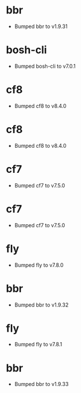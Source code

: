 
# bbr

- Bumped bbr to v1.9.31

# bosh-cli

- Bumped bosh-cli to v7.0.1

# cf8

- Bumped cf8 to v8.4.0

# cf8

- Bumped cf8 to v8.4.0

# cf7

- Bumped cf7 to v7.5.0

# cf7

- Bumped cf7 to v7.5.0

# fly

- Bumped fly to v7.8.0

# bbr

- Bumped bbr to v1.9.32

# fly

- Bumped fly to v7.8.1

# bbr

- Bumped bbr to v1.9.33
